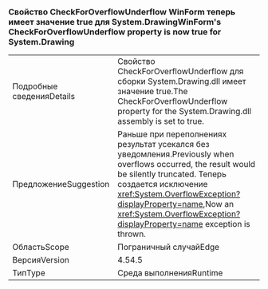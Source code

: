 ### <a name="winforms-checkforoverflowunderflow-property-is-now-true-for-systemdrawing"></a><span data-ttu-id="a16d1-101">Свойство CheckForOverflowUnderflow WinForm теперь имеет значение true для System.Drawing</span><span class="sxs-lookup"><span data-stu-id="a16d1-101">WinForm's CheckForOverflowUnderflow property is now true for System.Drawing</span></span>

|   |   |
|---|---|
|<span data-ttu-id="a16d1-102">Подробные сведения</span><span class="sxs-lookup"><span data-stu-id="a16d1-102">Details</span></span>|<span data-ttu-id="a16d1-103">Свойство CheckForOverflowUnderflow для сборки System.Drawing.dll имеет значение true.</span><span class="sxs-lookup"><span data-stu-id="a16d1-103">The CheckForOverflowUnderflow property for the System.Drawing.dll assembly is set to true.</span></span>|
|<span data-ttu-id="a16d1-104">Предложение</span><span class="sxs-lookup"><span data-stu-id="a16d1-104">Suggestion</span></span>|<span data-ttu-id="a16d1-105">Раньше при переполнениях результат усекался без уведомления.</span><span class="sxs-lookup"><span data-stu-id="a16d1-105">Previously when overflows occurred, the result would be silently truncated.</span></span> <span data-ttu-id="a16d1-106">Теперь создается исключение <xref:System.OverflowException?displayProperty=name>,</span><span class="sxs-lookup"><span data-stu-id="a16d1-106">Now an <xref:System.OverflowException?displayProperty=name> exception is thrown.</span></span>|
|<span data-ttu-id="a16d1-107">Область</span><span class="sxs-lookup"><span data-stu-id="a16d1-107">Scope</span></span>|<span data-ttu-id="a16d1-108">Пограничный случай</span><span class="sxs-lookup"><span data-stu-id="a16d1-108">Edge</span></span>|
|<span data-ttu-id="a16d1-109">Версия</span><span class="sxs-lookup"><span data-stu-id="a16d1-109">Version</span></span>|<span data-ttu-id="a16d1-110">4.5</span><span class="sxs-lookup"><span data-stu-id="a16d1-110">4.5</span></span>|
|<span data-ttu-id="a16d1-111">Тип</span><span class="sxs-lookup"><span data-stu-id="a16d1-111">Type</span></span>|<span data-ttu-id="a16d1-112">Среда выполнения</span><span class="sxs-lookup"><span data-stu-id="a16d1-112">Runtime</span></span>|

